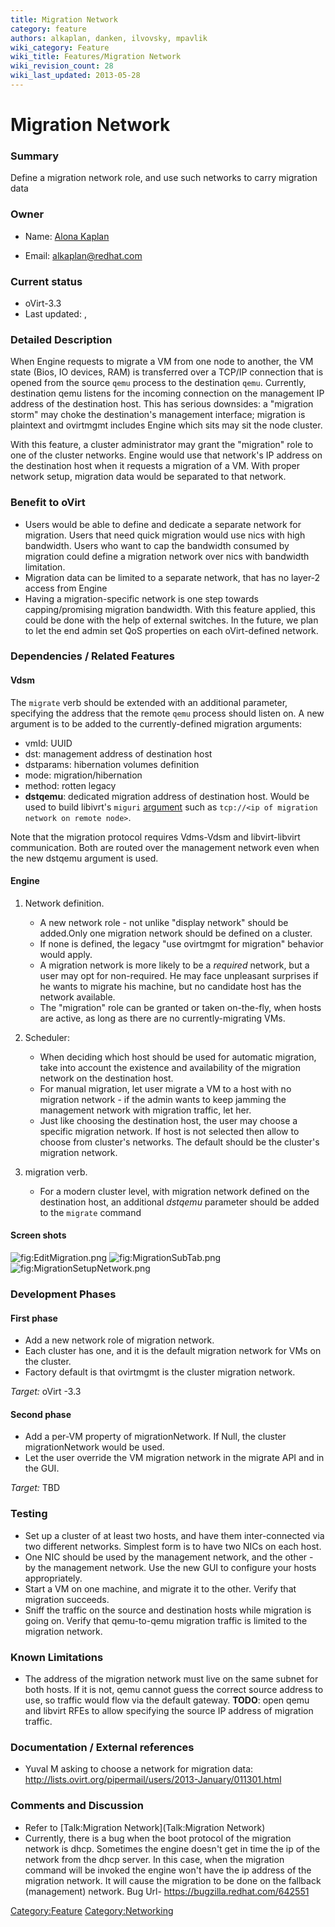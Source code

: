 ```yaml
---
title: Migration Network
category: feature
authors: alkaplan, danken, ilvovsky, mpavlik
wiki_category: Feature
wiki_title: Features/Migration Network
wiki_revision_count: 28
wiki_last_updated: 2013-05-28
---
```


# Migration Network

### Summary

Define a migration network role, and use such networks to carry migration data

### Owner

*   Name: [ Alona Kaplan](User:alkaplan)

<!-- -->

*   Email: <alkaplan@redhat.com>

### Current status

*   oVirt-3.3
*   Last updated: ,

### Detailed Description

When Engine requests to migrate a VM from one node to another, the VM state (Bios, IO devices, RAM) is transferred over a TCP/IP connection that is opened from the source `qemu` process to the destination `qemu`. Currently, destination qemu listens for the incoming connection on the management IP address of the destination host. This has serious downsides: a "migration storm" may choke the destination's management interface; migration is plaintext and ovirtmgmt includes Engine which sits may sit the node cluster.

With this feature, a cluster administrator may grant the "migration" role to one of the cluster networks. Engine would use that network's IP address on the destination host when it requests a migration of a VM. With proper network setup, migration data would be separated to that network.

### Benefit to oVirt

*   Users would be able to define and dedicate a separate network for migration. Users that need quick migration would use nics with high bandwidth. Users who want to cap the bandwidth consumed by migration could define a migration network over nics with bandwidth limitation.
*   Migration data can be limited to a separate network, that has no layer-2 access from Engine
*   Having a migration-specific network is one step towards capping/promising migration bandwidth. With this feature applied, this could be done with the help of external switches. In the future, we plan to let the end admin set QoS properties on each oVirt-defined network.

### Dependencies / Related Features

#### Vdsm

The `migrate` verb should be extended with an additional parameter, specifying the address that the remote `qemu` process should listen on. A new argument is to be added to the currently-defined migration arguments:

*   vmId: UUID
*   dst: management address of destination host
*   dstparams: hibernation volumes definition
*   mode: migration/hibernation
*   method: rotten legacy
*   **dstqemu**: dedicated migration address of destination host. Would be used to build libivrt's `miguri` [argument](http://libvirt.org/html/libvirt-libvirt.html#virDomainMigrateToURI2) such as `tcp://<ip of migration network on remote node>`.

Note that the migration protocol requires Vdms-Vdsm and libvirt-libvirt communication. Both are routed over the management network even when the new dstqemu argument is used.

#### Engine

1.  Network definition.
    -   A new network role - not unlike "display network" should be added.Only one migration network should be defined on a cluster.
    -   If none is defined, the legacy "use ovirtmgmt for migration" behavior would apply.
    -   A migration network is more likely to be a *required* network, but a user may opt for non-required. He may face unpleasant surprises if he wants to migrate his machine, but no candidate host has the network available.
    -   The "migration" role can be granted or taken on-the-fly, when hosts are active, as long as there are no currently-migrating VMs.

2.  Scheduler:
    -   When deciding which host should be used for automatic migration, take into account the existence and availability of the migration network on the destination host.
    -   For manual migration, let user migrate a VM to a host with no migration network - if the admin wants to keep jamming the management network with migration traffic, let her.
    -   Just like choosing the destination host, the user may choose a specific migration network. If host is not selected then allow to choose from cluster's networks. The default should be the cluster's migration network.

3.  migration verb.
    -   For a modern cluster level, with migration network defined on the destination host, an additional *dstqemu* parameter should be added to the `migrate` command

#### Screen shots

![](EditMigration.png "fig:EditMigration.png") ![](MigrationSubTab.png "fig:MigrationSubTab.png") ![](MigrationSetupNetwork.png "fig:MigrationSetupNetwork.png")

### Development Phases

#### First phase

*   Add a new network role of migration network.
*   Each cluster has one, and it is the default migration network for VMs on the cluster.
*   Factory default is that ovirtmgmt is the cluster migration network.

*Target:* oVirt -3.3

#### Second phase

*   Add a per-VM property of migrationNetwork. If Null, the cluster migrationNetwork would be used.
*   Let the user override the VM migration network in the migrate API and in the GUI.

*Target:* TBD

### Testing

*   Set up a cluster of at least two hosts, and have them inter-connected via two different networks. Simplest form is to have two NICs on each host.
*   One NIC should be used by the management network, and the other - by the management network. Use the new GUI to configure your hosts appropriately.
*   Start a VM on one machine, and migrate it to the other. Verify that migration succeeds.
*   Sniff the traffic on the source and destination hosts while migration is going on. Verify that qemu-to-qemu migration traffic is limited to the migration network.

### Known Limitations

*   The address of the migration network must live on the same subnet for both hosts. If it is not, qemu cannot guess the correct source address to use, so traffic would flow via the default gateway. **TODO**: open qemu and libvirt RFEs to allow specifying the source IP address of migration traffic.

### Documentation / External references

*   Yuval M asking to choose a network for migration data: <http://lists.ovirt.org/pipermail/users/2013-January/011301.html>

### Comments and Discussion

*   Refer to [Talk:Migration Network](Talk:Migration Network)
*   Currently, there is a bug when the boot protocol of the migration network is dhcp. Sometimes the engine doesn't get in time the ip of the network from the dhcp server. In this case, when the migration command will be invoked the engine won't have the ip address of the migration network. It will cause the migration to be done on the fallback (management) network. Bug Url- <https://bugzilla.redhat.com/642551>

<Category:Feature> <Category:Networking>
